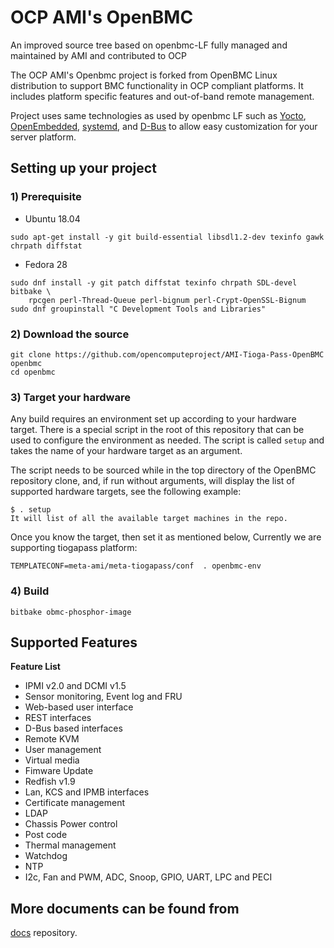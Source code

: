 # OCP AMI's OpenBMC
An improved source tree based on openbmc-LF fully managed and maintained by AMI and contributed to OCP

The OCP AMI's Openbmc project is forked from OpenBMC Linux distribution to support BMC functionality in OCP compliant platforms. 
It includes platform specific features and out-of-band remote management.

Project uses same technologies as used by openbmc LF
such as [Yocto](https://www.yoctoproject.org/),
[OpenEmbedded](https://www.openembedded.org/wiki/Main_Page),
[systemd](https://www.freedesktop.org/wiki/Software/systemd/), and
[D-Bus](https://www.freedesktop.org/wiki/Software/dbus/) to allow easy
customization for your server platform.


## Setting up your project

### 1) Prerequisite
- Ubuntu 18.04

```
sudo apt-get install -y git build-essential libsdl1.2-dev texinfo gawk chrpath diffstat
```

- Fedora 28

```
sudo dnf install -y git patch diffstat texinfo chrpath SDL-devel bitbake \
    rpcgen perl-Thread-Queue perl-bignum perl-Crypt-OpenSSL-Bignum
sudo dnf groupinstall "C Development Tools and Libraries"
```
### 2) Download the source
```
git clone https://github.com/opencomputeproject/AMI-Tioga-Pass-OpenBMC openbmc
cd openbmc
```

### 3) Target your hardware
Any build requires an environment set up according to your hardware target.
There is a special script in the root of this repository that can be used
to configure the environment as needed. The script is called `setup` and
takes the name of your hardware target as an argument.

The script needs to be sourced while in the top directory of the OpenBMC
repository clone, and, if run without arguments, will display the list
of supported hardware targets, see the following example:

```
$ . setup
It will list of all the available target machines in the repo.

```

Once you know the target, then set it as mentioned below, Currently we are supporting tiogapass platform:

```
TEMPLATECONF=meta-ami/meta-tiogapass/conf  . openbmc-env

```

### 4) Build

```
bitbake obmc-phosphor-image
```

## Supported Features

**Feature List**
* IPMI v2.0 and DCMI v1.5
* Sensor monitoring, Event log and FRU
* Web-based user interface
* REST interfaces
* D-Bus based interfaces
* Remote KVM
* User management
* Virtual media
* Fimware Update
* Redfish v1.9
* Lan, KCS and IPMB interfaces
* Certificate management
* LDAP
* Chassis Power control
* Post code
* Thermal management
* Watchdog
* NTP
* I2c, Fan and PWM, ADC, Snoop, GPIO, UART, LPC and PECI

## More documents can be found from

[docs](https://github.com/openbmc/docs) repository.
